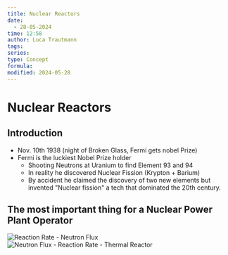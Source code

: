 ```yaml
---
title: Nuclear Reactors
date:
  - 28-05-2024
time: 12:58
author: Luca Trautmann
tags: 
series: 
type: Concept
formula: 
modified: 2024-05-28
---
```

# Nuclear Reactors
## Introduction 
- Nov. 10th 1938 (night of Broken Glass, Fermi gets nobel Prize)
- Fermi is the luckiest Nobel Prize holder
	- Shooting Neutrons at Uranium to find Element 93 and 94
	- In reality he discovered Nuclear Fission (Krypton + Barium)
	- By accident he claimed the discovery of two new elements but invented "Nuclear fission" a tech that dominated the 20th century. 


## The most important thing for a Nuclear Power Plant Operator
![Reaction Rate - Neutron Flux](https://www.nuclear-power.com/ezoimgfmt/nuclear-power.com/wp-content/uploads/2016/01/Reaction-Rate-Neutron-Flux.png?ezimgfmt=rs:490x69/rscb53/ngcb52/notWebP)
![Neutron Flux - Reaction Rate - Thermal Reactor](https://www.nuclear-power.com/ezoimgfmt/nuclear-power.com/wp-content/uploads/2016/01/Neutron-Flux-Reaction-Rate-Thermal-Reactor.png?ezimgfmt=rs:490x257/rscb53/ng:webp/ngcb52)